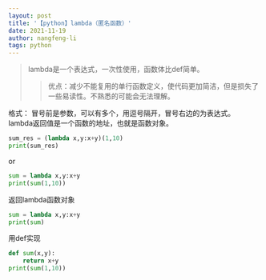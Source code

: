 ```yaml
---
layout: post 
title: '【python】lambda（匿名函数）' 
date: 2021-11-19 
author: nangfeng-li 
tags: python
---
```



> lambda是一个表达式，一次性使用，函数体比def简单。
>> 优点：减少不能复用的单行函数定义，使代码更加简洁，但是损失了一些易读性。不熟悉的可能会无法理解。


格式： 冒号前是参数，可以有多个，用逗号隔开，冒号右边的为表达式。
lambda返回值是一个函数的地址，也就是函数对象。

```python
sum_res = (lambda x,y:x+y)(1,10)
print(sum_res)
```

or

```python
sum = lambda x,y:x+y
print(sum(1,10))
```

返回lambda函数对象

```python
sum = lambda x,y:x+y
print(sum)
```

用def实现
```python
def sum(x,y):
    return x+y
print(sum(1,10))
```
